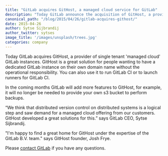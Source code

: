 ```yaml
---
title: "GitLab acquires GitHost, a managed cloud service for GitLab"
description: "Today GitLab announce the acquisition of GitHost, a provider of single tenant 'managed cloud' GitLab instances."
canonical_path: "/blog/2015/04/26/gitlab-acquires-githost/"
date: 2015-04-26
author: Sytse Sijbrandij
author_twitter: sytses
image_title: '/images/unsplash/trees.jpg'
categories: company
---
```


Today GitLab acquires GitHost, a provider of single tenant 'managed cloud' GitLab instances. GitHost is a great solution for people wanting to have a dedicated GitLab instance on their own domain name without the operational responsibility. You can also use it to run GitLab CI or to launch runners for GitLab CI.

<!-- more -->

In the coming months GitLab will add more features to GitHost, for example, it will no longer be needed to provide your own s3 bucket to perform backups.

“We think that distributed version control on distributed systems is a logical step and saw demand for a managed cloud offering from our customers. GitHost developed a great solutions for this.” says GitLab CEO, Sytse Sijbrandij.

"I'm happy to find a great home for GitHost under the expertise of the GitLab B.V. team." says GitHost founder, Josh Frye.

Please [contact GitLab](/company/contact/) if you have any questions.

